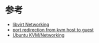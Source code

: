 

# 参考

* [libvirt Networking](http://wiki.libvirt.org/page/Networking)
* [port redirection from kvm host to guest](http://blog.adamspiers.org/2012/01/23/port-redirection-from-kvm-host-to-guest/)
* [Ubuntu KVM/Networking](https://help.ubuntu.com/community/KVM/Networking)
